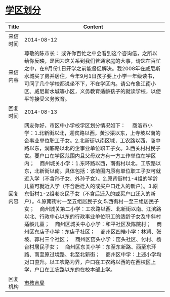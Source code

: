 # <a href="http://www.shangluo.gov.cn/zmhd/ldxxxx.jsp?urltype=leadermail.LeaderMailContentUrl&wbtreeid=1112&leadermailid=2652">学区划分</a>
| Title |                                                                                                                                                                                                                                                                                       Content                                                                                                                                                                                                                                                                                        |
|:-----:|--------------------------------------------------------------------------------------------------------------------------------------------------------------------------------------------------------------------------------------------------------------------------------------------------------------------------------------------------------------------------------------------------------------------------------------------------------------------------------------------------------------------------------------------------------------------------------------|
| 来信时间  | 2014-08-12                                                                                                                                                                                                                                                                                                                                                                                                                                                                                                                                                                           |
| 来信内容  | 尊敬的陈市长： 或许你百忙之中会看到这个咨询信，之所以给你反映，是因为这关系到我们普通家庭的大事，请您在百忙之中，在9月份1日开学之前能督促解决。我2008年在威尼斯水城买了房并居住，今年9月1日孩子要上小学一年级读书，可问了几个学校都说坐不下，不在学区内。请公布象江南小区、威尼斯水城等小区，义务教育适龄孩子的就读学校，以便平等接受义务教育。                                                                                                                                                                                                                                                                                                                                                                                                         |
| 回复时间  | 2014-08-13                                                                                                                                                                                                                                                                                                                                                                                                                                                                                                                                                                           |
| 回复内容  | 网友你好，市区中小学校学区划分情况如下：     商洛市小学：1.北新街以北，迎宾路以西，黄沙渠以东，上寺坡以南的企事业单位职工子女。2.北新街以南区域，工农路以西，商中路以东，涧底路以北的企事业单位职工子女。3.西关村村民子女。要户口在学区范围内且父母双方有一方工作单位在学区内；    商州城关小学：1.东环路以西，南街村以北，工农路以东，北新街以南。具体包括：该范围内原有单位职工子女可就近入学（不含孙子女、外孙子女）。2.原背街村1-4组的学龄儿童可就近入学（不含后迁入的或买户口迁入的新户）。3.原东街村1-2组老农民子女（不含后迁入的或买户口迁入的新户）。4.原南街村一至五组居民子女;5.西街村一至三组居民子女；    商州城关第二小学：工农路以西、北新街以南、江滨路以北、行政中心以东的行政事业单位职工的适龄子女及牛斜村适龄儿童；    商州区城关中心小学：和平社区及陈院村；    商州区东店子小学：东店子社区；    商州区四皓小学：林涧、张坡、郭村三个社区；    商州区窑头小学：窑头社区、付村、杨台村居民子女；    商州区东关小学：东至东新路、西至东环路、南至原过境路、北至北新街；    商州区中学：上述小学均对口直升。以工农路为界，户口在工农路以西的在西校区上学，户口在工农路以东的在校本部上学。 |
| 回复机构  | <a href="../../categories/agencies/市教育局.md">市教育局</a>                                                                                                                                                                                                                                                                                                                                                                                                                                                                                                                                 |